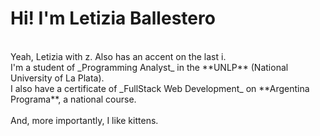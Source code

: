 # Hi! I'm Letizia Ballestero
<br>
Yeah, Letizia with z. Also has an accent on the last i. <br>
I'm a student of _Programming Analyst_ in the **UNLP** (National University of La Plata). <br>
I also have a certificate of _FullStack Web Development_ on **Argentina Programa**, a national course.<br>
<br>
And, more importantly, I like kittens. 
